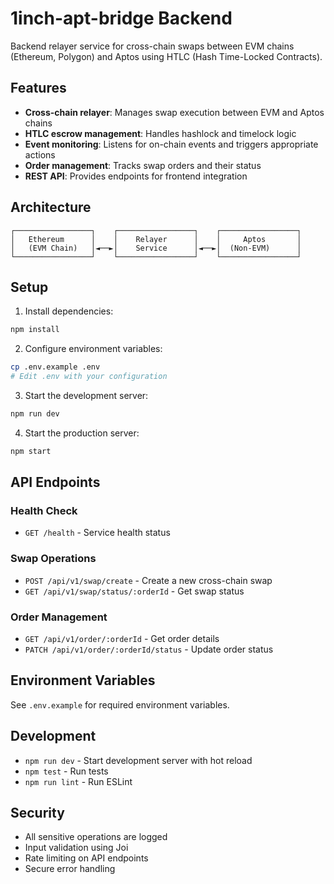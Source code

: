 # 1inch-apt-bridge Backend

Backend relayer service for cross-chain swaps between EVM chains (Ethereum, Polygon) and Aptos using HTLC (Hash Time-Locked Contracts).

## Features

- **Cross-chain relayer**: Manages swap execution between EVM and Aptos chains
- **HTLC escrow management**: Handles hashlock and timelock logic
- **Event monitoring**: Listens for on-chain events and triggers appropriate actions
- **Order management**: Tracks swap orders and their status
- **REST API**: Provides endpoints for frontend integration

## Architecture

```
┌─────────────────┐    ┌─────────────────┐    ┌─────────────────┐
│   Ethereum      │    │    Relayer      │    │     Aptos       │
│   (EVM Chain)   │◄──►│    Service      │◄──►│  (Non-EVM)      │
└─────────────────┘    └─────────────────┘    └─────────────────┘
```

## Setup

1. Install dependencies:
```bash
npm install
```

2. Configure environment variables:
```bash
cp .env.example .env
# Edit .env with your configuration
```

3. Start the development server:
```bash
npm run dev
```

4. Start the production server:
```bash
npm start
```

## API Endpoints

### Health Check
- `GET /health` - Service health status

### Swap Operations
- `POST /api/v1/swap/create` - Create a new cross-chain swap
- `GET /api/v1/swap/status/:orderId` - Get swap status

### Order Management
- `GET /api/v1/order/:orderId` - Get order details
- `PATCH /api/v1/order/:orderId/status` - Update order status

## Environment Variables

See `.env.example` for required environment variables.

## Development

- `npm run dev` - Start development server with hot reload
- `npm test` - Run tests
- `npm run lint` - Run ESLint

## Security

- All sensitive operations are logged
- Input validation using Joi
- Rate limiting on API endpoints
- Secure error handling
